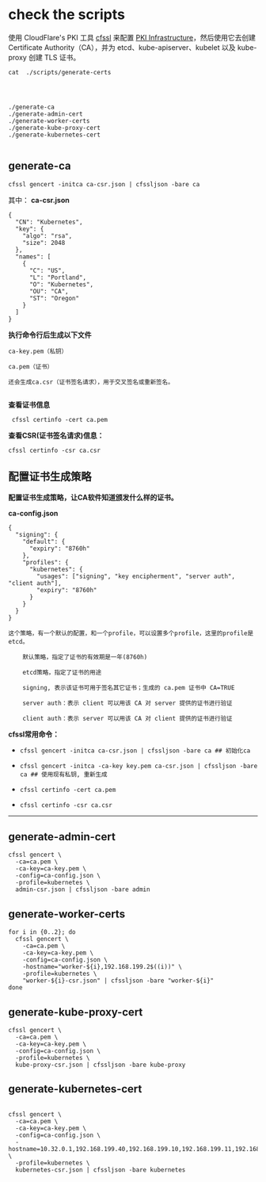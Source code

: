 # check the scripts 
使用 CloudFlare's PKI 工具 [cfssl](https://github.com/cloudflare/cfssl) 来配置 [PKI Infrastructure](https://en.wikipedia.org/wiki/Public_key_infrastructure)，然后使用它去创建 Certificate Authority（CA），并为 etcd、kube-apiserver、kubelet 以及 kube-proxy 创建 TLS 证书。



```
cat  ./scripts/generate-certs
```

```



./generate-ca
./generate-admin-cert
./generate-worker-certs
./generate-kube-proxy-cert
./generate-kubernetes-cert


```


## generate-ca


```
cfssl gencert -initca ca-csr.json | cfssljson -bare ca
```
其中：
**ca-csr.json**

```
{
  "CN": "Kubernetes",
  "key": {
    "algo": "rsa",
    "size": 2048
  },
  "names": [
    {
      "C": "US",
      "L": "Portland",
      "O": "Kubernetes",
      "OU": "CA",
      "ST": "Oregon"
    }
  ]
}

```
**执行命令行后生成以下文件**

```
ca-key.pem（私钥）

ca.pem（证书）

还会生成ca.csr（证书签名请求），用于交叉签名或重新签名。


```
**查看证书信息**

```
 cfssl certinfo -cert ca.pem
```
**查看CSR(证书签名请求)信息：**

```
cfssl certinfo -csr ca.csr
```
## 配置证书生成策略
**配置证书生成策略，让CA软件知道颁发什么样的证书。**


**ca-config.json**

```
{
  "signing": {
    "default": {
      "expiry": "8760h"
    },
    "profiles": {
      "kubernetes": {
        "usages": ["signing", "key encipherment", "server auth", "client auth"],
        "expiry": "8760h"
      }
    }
  }
}

```

```
这个策略，有一个默认的配置，和一个profile，可以设置多个profile，这里的profile是etcd。

    默认策略，指定了证书的有效期是一年(8760h)

    etcd策略，指定了证书的用途

    signing, 表示该证书可用于签名其它证书；生成的 ca.pem 证书中 CA=TRUE

    server auth：表示 client 可以用该 CA 对 server 提供的证书进行验证

    client auth：表示 server 可以用该 CA 对 client 提供的证书进行验证
```
**cfssl常用命令：**

*   `cfssl gencert -initca ca-csr.json | cfssljson -bare ca ## 初始化ca`

*   `cfssl gencert -initca -ca-key key.pem ca-csr.json | cfssljson -bare ca ## 使用现有私钥, 重新生成`

*   `cfssl certinfo -cert ca.pem`

*   `cfssl certinfo -csr ca.csr`



-----------


## generate-admin-cert


```
cfssl gencert \
  -ca=ca.pem \
  -ca-key=ca-key.pem \
  -config=ca-config.json \
  -profile=kubernetes \
  admin-csr.json | cfssljson -bare admin
```


## generate-worker-certs


```
for i in {0..2}; do
  cfssl gencert \
    -ca=ca.pem \
    -ca-key=ca-key.pem \
    -config=ca-config.json \
    -hostname="worker-${i},192.168.199.2$((i))" \
    -profile=kubernetes \
    "worker-${i}-csr.json" | cfssljson -bare "worker-${i}"
done
```


## generate-kube-proxy-cert


```
cfssl gencert \
  -ca=ca.pem \
  -ca-key=ca-key.pem \
  -config=ca-config.json \
  -profile=kubernetes \
  kube-proxy-csr.json | cfssljson -bare kube-proxy
```


## generate-kubernetes-cert


```

cfssl gencert \
  -ca=ca.pem \
  -ca-key=ca-key.pem \
  -config=ca-config.json \
  -hostname=10.32.0.1,192.168.199.40,192.168.199.10,192.168.199.11,192.168.199.12,127.0.0.1,kubernetes.default \
  -profile=kubernetes \
  kubernetes-csr.json | cfssljson -bare kubernetes
```

